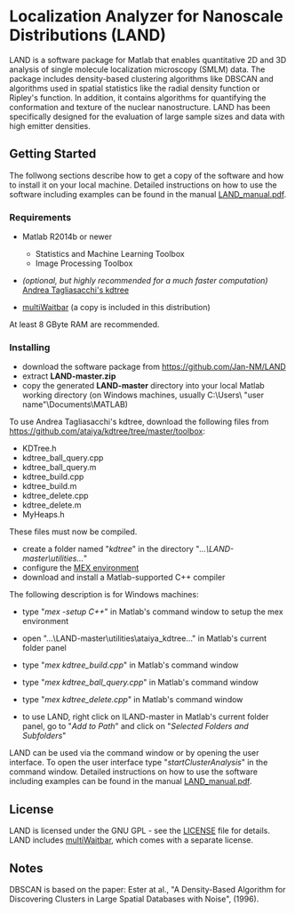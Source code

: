 # Localization Analyzer for Nanoscale Distributions (LAND)

LAND is a software package for Matlab that enables quantitative 2D and 3D analysis of single molecule localization microscopy (SMLM) data. The package includes density-based clustering algorithms like DBSCAN and algorithms used in spatial statistics like the radial density function or Ripley's function. In addition, it contains algorithms for quantifying the conformation and texture of the nuclear nanostructure. LAND has been specifically designed for the evaluation of large sample sizes and data with high emitter densities.

## Getting Started

The follwong sections describe how to get a copy of the software and how to install it on your local machine. Detailed instructions on how to use the software including examples can be found in the manual [LAND_manual.pdf](LAND_manual.pdf).

### Requirements

* Matlab R2014b or newer
	* Statistics and Machine Learning Toolbox 
	* Image Processing Toolbox

* *(optional, but highly recommended for a much faster computation)* [Andrea Tagliasacchi's kdtree](https://github.com/ataiya/kdtree)

* [multiWaitbar](https://de.mathworks.com/matlabcentral/fileexchange/26589-multiwaitbar-label-varargin) (a copy is included in this distribution)

At least 8 GByte RAM are recommended.

### Installing

* download the software package from https://github.com/Jan-NM/LAND
* extract **LAND-master.zip**
* copy the generated **LAND-master** directory into your local Matlab working directory (on Windows machines, usually C:\Users\ "user name"\Documents\MATLAB)

To use Andrea Tagliasacchi's kdtree, download the following files from https://github.com/ataiya/kdtree/tree/master/toolbox:
* KDTree.h
* kdtree_ball_query.cpp
* kdtree_ball_query.m
* kdtree_build.cpp
* kdtree_build.m
* kdtree_delete.cpp
* kdtree_delete.m
* MyHeaps.h

These files must now be compiled.
* create a folder named "*kdtree*" in the directory "*...\LAND-master\utilities\...*" 
* configure the [MEX environment](https://de.mathworks.com/help/matlab/matlab_external/what-you-need-to-build-mex-files.html)
* download and install a Matlab-supported C++ compiler

The following description is for Windows machines:

* type "*mex -setup C++*" in Matlab's command window to setup the mex environment
* open "...\LAND-master\utilities\ataiya_kdtree\..." in Matlab's current folder panel
* type "*mex kdtree_build.cpp*" in Matlab's command window
* type "*mex kdtree_ball_query.cpp*" in Matlab's command window
* type "*mex kdtree_delete.cpp*" in Matlab's command window

* to use LAND, right click on ILAND-master in Matlab's current folder panel, go to "*Add to Path*" and click on "*Selected Folders and Subfolders*"

LAND can be used via the command window or by opening the user interface. To open the user interface type "*startClusterAnalysis*" in the command window. Detailed instructions on how to use the software including examples can be found in the manual [LAND_manual.pdf](ILAND_manual.pdf).

## License

LAND is licensed under the GNU GPL - see the [LICENSE](LICENSE) file for details. LAND includes [multiWaitbar](https://de.mathworks.com/matlabcentral/fileexchange/26589-multiwaitbar-label-varargin), which comes with a separate license.

## Notes

DBSCAN is based on the paper: Ester at al., "A Density-Based Algorithm for Discovering Clusters in Large Spatial Databases with Noise", (1996).
